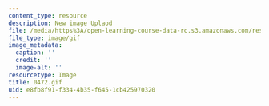 ```yaml
---
content_type: resource
description: New image Uplaod
file: /media/https%3A/open-learning-course-data-rc.s3.amazonaws.com/res-21g-01-kana-spring-2010/e8fb8f91f3344b35f6451cb425970320_0472.gif
file_type: image/gif
image_metadata:
  caption: ''
  credit: ''
  image-alt: ''
resourcetype: Image
title: 0472.gif
uid: e8fb8f91-f334-4b35-f645-1cb425970320
---
```

